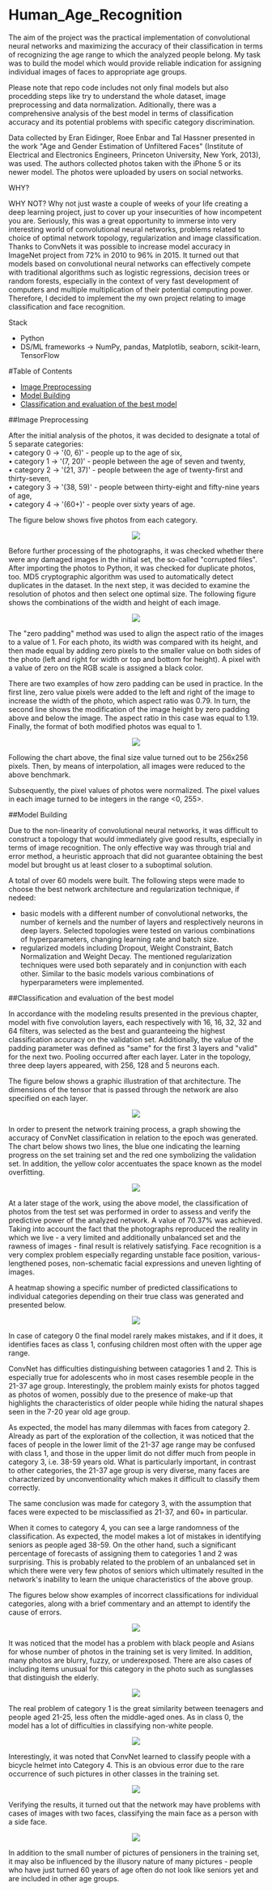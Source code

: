 # Human_Age_Recognition

The aim of the project was the practical implementation of convolutional neural networks and maximizing the accuracy of their classification in terms of recognizing the age range to which the analyzed people belong. My task was to build the model which would provide reliable indication for assigning individual images of faces to appropriate age groups.


Please note that repo code includes not only final models but also procedding steps like try to understand the whole dataset, image preprocessing and data normalization. Aditionally, there was a comprehensive analysis of the best model in terms of classification accuracy and its potential problems with specific category discrimination.

Data collected by Eran Eidinger, Roee Enbar and Tal Hassner presented in the work "Age and Gender Estimation of Unfiltered Faces" (Institute of Electrical and Electronics Engineers, Princeton University, New York, 2013), was used. The authors collected photos taken with the iPhone 5 or its newer model. The photos were uploaded by users on social networks.

WHY?

WHY NOT? Why not just waste a couple of weeks of your life creating a deep learning project, just to cover up your insecurities of how incompetent you are. Seriously, this was a great opportunity to immerse into very interesting world of convolutional neural networks, problems related to choice of optimal network topology, regularization and image classification. Thanks to ConvNets it was possible to increase model accuracy in ImageNet project from 72% in 2010 to 96% in 2015. 
It turned out that models based on convolutional neural networks can effectively compete with traditional algorithms such as logistic regressions, decision trees or random forests, especially in the context of very fast development of computers and multiple multiplication of their potential computing power. Therefore, I decided to implement the my own project relating to image classification and face recognition.


Stack
* Python
* DS/ML frameworks -> NumPy, pandas, Matplotlib, seaborn, scikit-learn, TensorFlow 

#Table of Contents
- [Image Preprocessing](#Image-Preprocessing)
- [Model Building](#Model-Building)
- [Classification and evaluation of the best model](#Classification-and-evaluation-of-the-best-model)


##Image Preprocessing

After the initial analysis of the photos, it was decided to designate a total of 5 separate categories:<br/>
• category 0 -> '(0, 6)' - people up to the age of six, <br/>
• category 1 -> '(7, 20)' - people between the age of seven and twenty, <br/>
• category 2 -> '(21, 37)' - people between the age of twenty-first and thirty-seven, <br/>
• category 3 -> '(38, 59)' - people between thirty-eight and fifty-nine years of age, <br/>
• category 4 -> '(60+)' - people over sixty years of age.

The figure below shows five photos from each category.

<p align="center">
  <img src="https://github.com/MaciejPyra/Human_Age_Recognition/blob/main/Figures/figure7.jpg" />
</p>


Before further processing of the photographs, it was checked whether there were any damaged images in the initial set, the so-called "corrupted files". After importing the photos to Python, it was checked for duplicate photos, too. MD5 cryptographic algorithm was used to automatically detect duplicates in the dataset.
In the next step, it was decided to examine the resolution of photos and then select one optimal size. The following figure shows the combinations of the width and height of each image.

<p align="center">
  <img src="https://github.com/MaciejPyra/Human_Age_Recognition/blob/main/Figures/figure5.jpg" />
</p>


The "zero padding" method was used to align the aspect ratio of the images to a value of 1. For each photo, its width was compared with its height, and then made equal by adding zero pixels to the smaller value on both sides of the photo (left and right for width or top and bottom for height). A pixel with a value of zero on the RGB scale is assigned a black color.

There are two examples of how zero padding can be used in practice. In the first line, zero value pixels were added to the left and right of the image to increase the width of the photo, which aspect ratio was 0.79. In turn, the second line shows the modification of the image height by zero padding above and below the image. The aspect ratio in this case was equal to 1.19. Finally, the format of both modified photos was equal to 1.


<p align="center">
  <img src="https://github.com/MaciejPyra/Human_Age_Recognition/blob/main/Figures/figure6.jpg" />
</p>

Following the chart above, the final size value turned out to be 256x256 pixels. Then, by means of interpolation, all images were reduced to the above benchmark.

Subsequently, the pixel values of photos were normalized. The pixel values in each image turned to be integers in the range <0, 255>.

##Model Building

Due to the non-linearity of convolutional neural networks, it was difficult to construct a topology that would immediately give good results, especially in terms of image recognition. The only effective way was through trial and error method, a heuristic approach that did not guarantee obtaining the best model but brought us at least closer to a suboptimal solution.

A total of over 60 models were built. The following steps were made to choose the best network architecture and regularization technique, if nedeed: 
* basic models with a different number of convolutional networks, the number of kernels and the number of layers and resplectively neurons in deep layers. Selected topologies were tested on various combinations of hyperparameters, changing learning rate and batch size.
* regularized models including Dropout, Weight Constraint, Batch Normalization and Weight Decay. The mentioned regularization techniques were used both separately and in conjunction with each other. Similar to the basic models various combinations of hyperparameters were implemented.

##Classification and evaluation of the best model

In accordance with the modeling results presented in the previous chapter, model with five convolution layers, each respectively with 16, 16, 32, 32 and 64 filters, was selected as the best and guaranteeing the highest classification accuracy on the validation set. Additionally, the value of the padding parameter was defined as "same" for the first 3 layers and "valid" for the next two. Pooling occurred after each layer. Later in the topology, three deep layers appeared, with 256, 128 and 5 neurons each.    

The figure below shows a graphic illustration of that architecture. The dimensions of the tensor that is passed through the network are also specified on each layer.


<p align="center">
  <img src="https://github.com/MaciejPyra/Human_Age_Recognition/blob/main/Figures/Architektura_sieć_v2.jpg" />
</p>


In order to present the network training process, a graph showing the accuracy of ConvNet classification in relation to the epoch was generated. The chart below shows two lines, the blue one indicating the learning progress on the set training set and the red one symbolizing the validation set. In addition, the yellow color accentuates the space known as the model overfitting.



<p align="center">
  <img src="https://github.com/MaciejPyra/Human_Age_Recognition/blob/main/Figures/figure8.jpg" />
</p>


At a later stage of the work, using the above model, the classification of photos from the test set was performed in order to assess and verify the predictive power of the analyzed network. A value of 70.37% was achieved. Taking into account the fact that the photographs reproduced the reality in which we live - a very limited and additionally unbalanced set and the rawness of images - final result is relatively satisfying. Face recognition is a very complex problem especially regarding unstable face position, various-lengthened poses, non-schematic facial expressions and uneven lighting of images.

A heatmap showing a specific number of predicted classifications to individual categories depending on their true class was generated and presented below.

<p align="center">
  <img src="https://github.com/MaciejPyra/Human_Age_Recognition/blob/main/Figures/figure9.jpg" />
</p>


In case of category 0 the final model rarely makes mistakes, and if it does, it identifies faces as class 1, confusing children most often with the upper age range. 

ConvNet has difficulties distinguishing between catagories 1 and 2. This is especially true for adolescents who in most cases resemble people in the 21-37 age group. Interestingly, the problem mainly exists for photos tagged as photos of women, possibly due to the presence of make-up that highlights the characteristics of older people while hiding the natural shapes seen in the 7-20 year old age group.

As expected, the model has many dilemmas with faces from category 2. Already as part of the exploration of the collection, it was noticed that the faces of people in the lower limit of the 21-37 age range may be confused with class 1, and those in the upper limit do not differ much from people in category 3, i.e. 38-59 years old. What is particularly important, in contrast to other categories, the 21-37 age group is very diverse, many faces are characterized by unconventionality which makes it difficult to classify them correctly. 

The same conclusion was made for category 3, with the assumption that faces were expected to be misclassified as 21-37, and 60+ in particular.

When it comes to category 4, you can see a large randomness of the classification. As expected, the model makes a lot of mistakes in identifying seniors as people aged 38-59. On the other hand, such a significant percentage of forecasts of assigning them to categories 1 and 2 was surprising. This is probably related to the problem of an unbalanced set in which there were very few photos of seniors which ultimately resulted in the network's inability to learn the unique characteristics of the above group.

The figures below show examples of incorrect classifications for individual categories, along with a brief commentary and an attempt to identify the cause of errors.

<p align="center">
  <img src="https://github.com/MaciejPyra/Human_Age_Recognition/blob/main/Figures/Figure11.JPG" />
</p>


It was noticed that the model has a problem with black people and Asians for whose number of photos in the training set is very limited. In addition, many photos are blurry, fuzzy, or underexposed. There are also cases of including items unusual for this category in the photo such as sunglasses that distinguish the elderly.


<p align="center">
  <img src="https://github.com/MaciejPyra/Human_Age_Recognition/blob/main/Figures/figure13.JPG" />
</p>


The real problem of category 1 is the great similarity between teenagers and people aged 21-25, less often the middle-aged ones. As in class 0, the model has a lot of difficulties in classifying non-white people.


<p align="center">
  <img src="https://github.com/MaciejPyra/Human_Age_Recognition/blob/main/Figures/figure15.JPG" />
</p>


Interestingly, it was noted that ConvNet learned to classify people with a bicycle helmet into Category 4. This is an obvious error due to the rare occurrence of such pictures in other classes in the training set.


<p align="center">
  <img src="https://github.com/MaciejPyra/Human_Age_Recognition/blob/main/Figures/figure17.JPG" />
</p>


Verifying the results, it turned out that the network may have problems with cases of images with two faces, classifying the main face as a person with a side face.


<p align="center">
  <img src="https://github.com/MaciejPyra/Human_Age_Recognition/blob/main/Figures/figure19.JPG" />
</p>


In addition to the small number of pictures of pensioners in the training set, it may also be influenced by the illusory nature of many pictures - people who have just turned 60 years of age often do not look like seniors yet and are included in other age groups.

